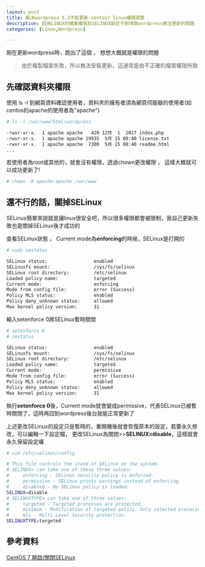 ```yaml
---
layout: post
title: 解決wordpress 5.2不能更新-centos7 linux權限調整
description: 因為LINUX的檔案權限及SELINUX設定不對導致wordpress無法更新的問題
categories: [Linux,Wordpress]

---
```


剛在更新wordpress時，跑出了這個 ， 想想大概就是權限的問題

> 由於複製檔案失敗，所以無法安裝更新。這通常是由不正確的檔案權限所致

<!--more-->

## 先確認資料夾權限

使用 ls -l 到網頁資料確認使用者，資料夾的擁有者須為網頁伺服器的使用者(如centos的apache的使用者為"apache")

```bash
# ls -l /var/www/html/wordpress

-rwxr-xr-x.  1 apache apache   420 12月  1  2017 index.php
-rwxr-xr-x.  1 apache apache 19935  5月 15 00:40 license.txt
-rwxr-xr-x.  1 apache apache  7300  5月 15 00:40 readme.html
...
```

若使用者為root或其他的，就會沒有權限，透過chown更改權限 ， 這樣大概就可以成功更新了!

```bash
# chown -R apache:apache /var/www
```

## 還不行的話，關掉SELinux

SELinux簡單來說就是讓linux很安全吧，所以很多權限都會被限制，我自己更新失敗也是關掉SELinux後才成功的

查看SELinux狀態 ， Current mode為**enforcing**的時候，SELinux是打開的

```bash
# sudo sestatus

SELinux status:                 enabled
SELinuxfs mount:                /sys/fs/selinux
SELinux root directory:         /etc/selinux
Loaded policy name:             targeted
Current mode:                   enforcing
Mode from config file:          error (Success)
Policy MLS status:              enabled
Policy deny_unknown status:     allowed
Max kernel policy version:      31
```

輸入setenforce 0將SELinux暫時關閉

```bash
# setenforce 0
# sestatus

SELinux status:                 enabled
SELinuxfs mount:                /sys/fs/selinux
SELinux root directory:         /etc/selinux
Loaded policy name:             targeted
Current mode:                   permissive
Mode from config file:          error (Success)
Policy MLS status:              enabled
Policy deny_unknown status:     allowed
Max kernel policy version:      31
```

執行**setenforce 0**後，Current mode就會變成permissive，代表SELinux已被暫時關閉了，這時再回到wordpress後台就能正常更新了

上述更改SELinux的設定只是暫時的，重開機後就會恢復原本的設定，若要永久修改，可以編輯一下設定檔， 更改SELinux為關閉>>**SELINUX=disable**，這樣就會永久保留設定囉

```bash
# vim /etc/selinux/config

# This file controls the state of SELinux on the system.
# SELINUX= can take one of these three values:
#     enforcing - SELinux security policy is enforced.
#     permissive - SELinux prints warnings instead of enforcing.
#     disabled - No SELinux policy is loaded.
SELINUX=disable
# SELINUXTYPE= can take one of three values:
#     targeted - Targeted processes are protected,
#     minimum - Modification of targeted policy. Only selected processes are protected. 
#     mls - Multi Level Security protection.
SELINUXTYPE=targeted
```


## 參考資料

[CentOS 7 開啟/關閉SELinux](https://www.brilliantcode.net/145/centos-7-check-selinux-status-enabled-or-not/)